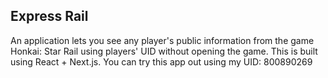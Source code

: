 <h2>Express Rail</h2>
<p>An application lets you see any player's public information from the game Honkai: Star Rail using players' UID without opening the game. This is built using React + Next.js. You can try this app out using my UID: 800890269</p>
